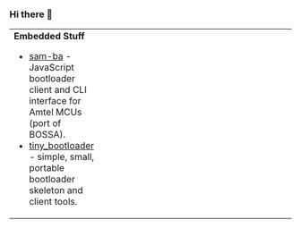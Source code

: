 ### Hi there 👋

<table width='100%'>
  <tr>
    <td width='33%' valign='top'>
      <b>Embedded Stuff</b>
      <ul>
        <li>
          <a href='https://github.com/jaz303/sam-ba'>sam-ba</a> - JavaScript bootloader client and CLI interface for Amtel MCUs (port of BOSSA).
        </li>
        <li>
          <a href='https://github.com/jaz303/tiny_bootloader'>tiny_bootloader</a> - simple, small, portable bootloader skeleton and client tools.
        </li>
      </ul>
    </td>
    <td width='33%' valign='top'>
      <b></b>
    </td>
    <td width='33%' valign='top'>
      <b></b>
    </td>
  </tr>
</table>

<!--
**jaz303/jaz303** is a ✨ _special_ ✨ repository because its `README.md` (this file) appears on your GitHub profile.

Here are some ideas to get you started:

- 🔭 I’m currently working on ...
- 🌱 I’m currently learning ...
- 👯 I’m looking to collaborate on ...
- 🤔 I’m looking for help with ...
- 💬 Ask me about ...
- 📫 How to reach me: ...
- 😄 Pronouns: ...
- ⚡ Fun fact: ...
-->
